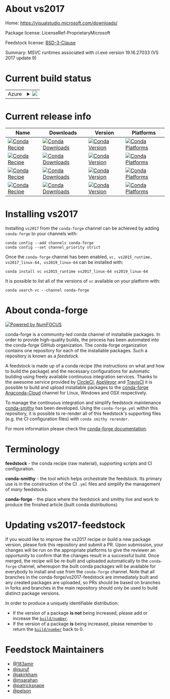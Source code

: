 About vs2017
============

Home: https://visualstudio.microsoft.com/downloads/

Package license: LicenseRef-ProprietaryMicrosoft

Feedstock license: [BSD-3-Clause](https://github.com/conda-forge/vc-feedstock/blob/master/LICENSE.txt)

Summary: MSVC runtimes associated with cl.exe version 19.16.27033 (VS 2017 update 9)

Current build status
====================


<table>
    
  <tr>
    <td>Azure</td>
    <td>
      <details>
        <summary>
          <a href="https://dev.azure.com/conda-forge/feedstock-builds/_build/latest?definitionId=3629&branchName=master">
            <img src="https://dev.azure.com/conda-forge/feedstock-builds/_apis/build/status/vc-feedstock?branchName=master">
          </a>
        </summary>
        <table>
          <thead><tr><th>Variant</th><th>Status</th></tr></thead>
          <tbody><tr>
              <td>win_64_cl_version19.16.27033runtime_version14.16.27033sha2565B0CBB977F2F5253B1EBE5C9D30EDBDA35DBD68FB70DE7AF5FAAC6423DB575B5update_version9uuid4100b84d-1b4d-487d-9f89-1354a7138c8fvcver14.1vsyear2017</td>
              <td>
                <a href="https://dev.azure.com/conda-forge/feedstock-builds/_build/latest?definitionId=3629&branchName=master">
                  <img src="https://dev.azure.com/conda-forge/feedstock-builds/_apis/build/status/vc-feedstock?branchName=master&jobName=win&configuration=win_64_cl_version19.16.27033runtime_version14.16.27033sha2565B0CBB977F2F5253B1EBE5C9D30EDBDA35DBD68FB70DE7AF5FAAC6423DB575B5update_version9uuid4100b84d-1b4d-487d-9f89-1354a7138c8fvcver14.1vsyear2017" alt="variant">
                </a>
              </td>
            </tr><tr>
              <td>win_64_cl_version19.28.29325runtime_version14.28.29325sha256B1A32C71A6B7D5978904FB223763263EA5A7EB23B2C44A0D60E90D234AD99178update_version8uuid89a3b9df-4a09-492e-8474-8f92c115c51dvcver14.2vsyear2019</td>
              <td>
                <a href="https://dev.azure.com/conda-forge/feedstock-builds/_build/latest?definitionId=3629&branchName=master">
                  <img src="https://dev.azure.com/conda-forge/feedstock-builds/_apis/build/status/vc-feedstock?branchName=master&jobName=win&configuration=win_64_cl_version19.28.29325runtime_version14.28.29325sha256B1A32C71A6B7D5978904FB223763263EA5A7EB23B2C44A0D60E90D234AD99178update_version8uuid89a3b9df-4a09-492e-8474-8f92c115c51dvcver14.2vsyear2019" alt="variant">
                </a>
              </td>
            </tr><tr>
              <td>win_64_cl_version19.29.30037runtime_version14.29.30037sha256A1592D3DA2B27230C087A3B069409C1E82C2664B0D4C3B511701624702B2E2A3update_version10uuidf1998402-3cc0-466f-bd67-d9fb6cd2379bvcver14.2vsyear2019</td>
              <td>
                <a href="https://dev.azure.com/conda-forge/feedstock-builds/_build/latest?definitionId=3629&branchName=master">
                  <img src="https://dev.azure.com/conda-forge/feedstock-builds/_apis/build/status/vc-feedstock?branchName=master&jobName=win&configuration=win_64_cl_version19.29.30037runtime_version14.29.30037sha256A1592D3DA2B27230C087A3B069409C1E82C2664B0D4C3B511701624702B2E2A3update_version10uuidf1998402-3cc0-466f-bd67-d9fb6cd2379bvcver14.2vsyear2019" alt="variant">
                </a>
              </td>
            </tr>
          </tbody>
        </table>
      </details>
    </td>
  </tr>
</table>

Current release info
====================

| Name | Downloads | Version | Platforms |
| --- | --- | --- | --- |
| [![Conda Recipe](https://img.shields.io/badge/recipe-vc-green.svg)](https://anaconda.org/conda-forge/vc) | [![Conda Downloads](https://img.shields.io/conda/dn/conda-forge/vc.svg)](https://anaconda.org/conda-forge/vc) | [![Conda Version](https://img.shields.io/conda/vn/conda-forge/vc.svg)](https://anaconda.org/conda-forge/vc) | [![Conda Platforms](https://img.shields.io/conda/pn/conda-forge/vc.svg)](https://anaconda.org/conda-forge/vc) |
| [![Conda Recipe](https://img.shields.io/badge/recipe-vs2015_runtime-green.svg)](https://anaconda.org/conda-forge/vs2015_runtime) | [![Conda Downloads](https://img.shields.io/conda/dn/conda-forge/vs2015_runtime.svg)](https://anaconda.org/conda-forge/vs2015_runtime) | [![Conda Version](https://img.shields.io/conda/vn/conda-forge/vs2015_runtime.svg)](https://anaconda.org/conda-forge/vs2015_runtime) | [![Conda Platforms](https://img.shields.io/conda/pn/conda-forge/vs2015_runtime.svg)](https://anaconda.org/conda-forge/vs2015_runtime) |
| [![Conda Recipe](https://img.shields.io/badge/recipe-vs2017_linux--64-green.svg)](https://anaconda.org/conda-forge/vs2017_linux-64) | [![Conda Downloads](https://img.shields.io/conda/dn/conda-forge/vs2017_linux-64.svg)](https://anaconda.org/conda-forge/vs2017_linux-64) | [![Conda Version](https://img.shields.io/conda/vn/conda-forge/vs2017_linux-64.svg)](https://anaconda.org/conda-forge/vs2017_linux-64) | [![Conda Platforms](https://img.shields.io/conda/pn/conda-forge/vs2017_linux-64.svg)](https://anaconda.org/conda-forge/vs2017_linux-64) |
| [![Conda Recipe](https://img.shields.io/badge/recipe-vs2019_linux--64-green.svg)](https://anaconda.org/conda-forge/vs2019_linux-64) | [![Conda Downloads](https://img.shields.io/conda/dn/conda-forge/vs2019_linux-64.svg)](https://anaconda.org/conda-forge/vs2019_linux-64) | [![Conda Version](https://img.shields.io/conda/vn/conda-forge/vs2019_linux-64.svg)](https://anaconda.org/conda-forge/vs2019_linux-64) | [![Conda Platforms](https://img.shields.io/conda/pn/conda-forge/vs2019_linux-64.svg)](https://anaconda.org/conda-forge/vs2019_linux-64) |

Installing vs2017
=================

Installing `vs2017` from the `conda-forge` channel can be achieved by adding `conda-forge` to your channels with:

```
conda config --add channels conda-forge
conda config --set channel_priority strict
```

Once the `conda-forge` channel has been enabled, `vc, vs2015_runtime, vs2017_linux-64, vs2019_linux-64` can be installed with:

```
conda install vc vs2015_runtime vs2017_linux-64 vs2019_linux-64
```

It is possible to list all of the versions of `vc` available on your platform with:

```
conda search vc --channel conda-forge
```


About conda-forge
=================

[![Powered by NumFOCUS](https://img.shields.io/badge/powered%20by-NumFOCUS-orange.svg?style=flat&colorA=E1523D&colorB=007D8A)](http://numfocus.org)

conda-forge is a community-led conda channel of installable packages.
In order to provide high-quality builds, the process has been automated into the
conda-forge GitHub organization. The conda-forge organization contains one repository
for each of the installable packages. Such a repository is known as a *feedstock*.

A feedstock is made up of a conda recipe (the instructions on what and how to build
the package) and the necessary configurations for automatic building using freely
available continuous integration services. Thanks to the awesome service provided by
[CircleCI](https://circleci.com/), [AppVeyor](https://www.appveyor.com/)
and [TravisCI](https://travis-ci.com/) it is possible to build and upload installable
packages to the [conda-forge](https://anaconda.org/conda-forge)
[Anaconda-Cloud](https://anaconda.org/) channel for Linux, Windows and OSX respectively.

To manage the continuous integration and simplify feedstock maintenance
[conda-smithy](https://github.com/conda-forge/conda-smithy) has been developed.
Using the ``conda-forge.yml`` within this repository, it is possible to re-render all of
this feedstock's supporting files (e.g. the CI configuration files) with ``conda smithy rerender``.

For more information please check the [conda-forge documentation](https://conda-forge.org/docs/).

Terminology
===========

**feedstock** - the conda recipe (raw material), supporting scripts and CI configuration.

**conda-smithy** - the tool which helps orchestrate the feedstock.
                   Its primary use is in the construction of the CI ``.yml`` files
                   and simplify the management of *many* feedstocks.

**conda-forge** - the place where the feedstock and smithy live and work to
                  produce the finished article (built conda distributions)


Updating vs2017-feedstock
=========================

If you would like to improve the vs2017 recipe or build a new
package version, please fork this repository and submit a PR. Upon submission,
your changes will be run on the appropriate platforms to give the reviewer an
opportunity to confirm that the changes result in a successful build. Once
merged, the recipe will be re-built and uploaded automatically to the
`conda-forge` channel, whereupon the built conda packages will be available for
everybody to install and use from the `conda-forge` channel.
Note that all branches in the conda-forge/vs2017-feedstock are
immediately built and any created packages are uploaded, so PRs should be based
on branches in forks and branches in the main repository should only be used to
build distinct package versions.

In order to produce a uniquely identifiable distribution:
 * If the version of a package **is not** being increased, please add or increase
   the [``build/number``](https://docs.conda.io/projects/conda-build/en/latest/resources/define-metadata.html#build-number-and-string).
 * If the version of a package **is** being increased, please remember to return
   the [``build/number``](https://docs.conda.io/projects/conda-build/en/latest/resources/define-metadata.html#build-number-and-string)
   back to 0.

Feedstock Maintainers
=====================

* [@183amir](https://github.com/183amir/)
* [@isuruf](https://github.com/isuruf/)
* [@jakirkham](https://github.com/jakirkham/)
* [@msarahan](https://github.com/msarahan/)
* [@patricksnape](https://github.com/patricksnape/)
* [@pelson](https://github.com/pelson/)

